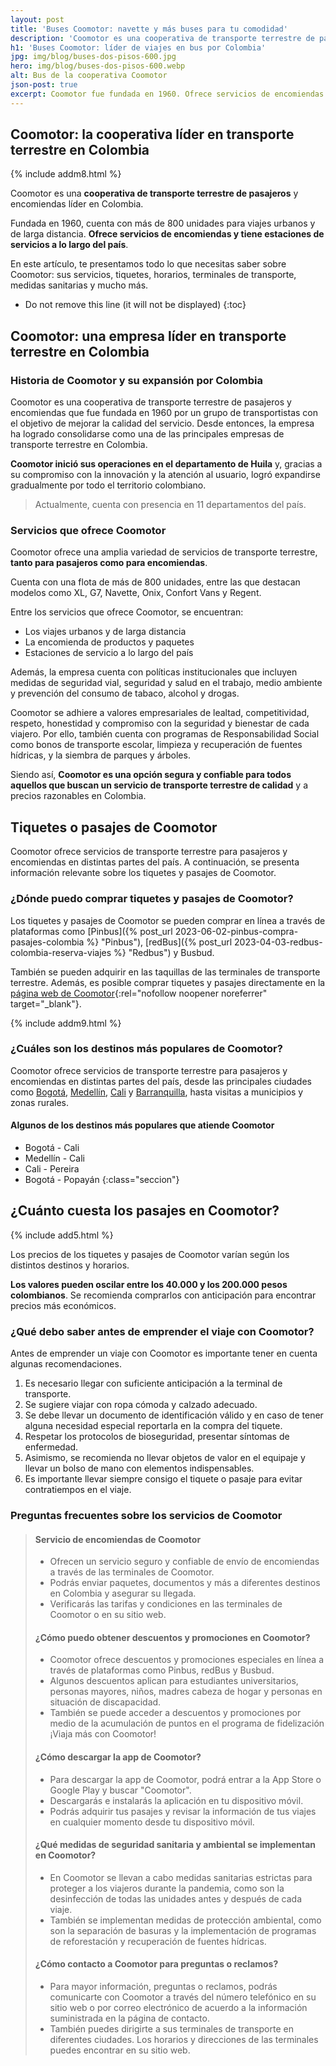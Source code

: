 ```yaml
---
layout: post
title: 'Buses Coomotor: navette y más buses para tu comodidad'
description: 'Coomotor es una cooperativa de transporte terrestre de pasajeros y encomiendas líder en Colombia. ¿Ya la utilizas en tus viajes? Mira porqué hacerlo'
h1: 'Buses Coomotor: líder de viajes en bus por Colombia'
jpg: img/blog/buses-dos-pisos-600.jpg
hero: img/blog/buses-dos-pisos-600.webp
alt: Bus de la cooperativa Coomotor
json-post: true
excerpt: Coomotor fue fundada en 1960. Ofrece servicios de encomiendas y tiene estaciones de servicios a lo largo del país.
---
```

## Coomotor: la cooperativa líder en transporte terrestre en Colombia

{% include addm8.html %}

Coomotor es una **cooperativa de transporte terrestre de pasajeros** y encomiendas líder en Colombia.

Fundada en 1960, cuenta con más de 800 unidades para viajes urbanos y de larga distancia. **Ofrece servicios de encomiendas y tiene estaciones de servicios a lo largo del país**.

En este artículo, te presentamos todo lo que necesitas saber sobre Coomotor: sus servicios, tiquetes, horarios, terminales de transporte, medidas sanitarias y mucho más.

* Do not remove this line (it will not be displayed)
{:toc}

## Coomotor: una empresa líder en transporte terrestre en Colombia

### Historia de Coomotor y su expansión por Colombia

Coomotor es una cooperativa de transporte terrestre de pasajeros y encomiendas que fue fundada en 1960 por un grupo de transportistas con el objetivo de mejorar la calidad del servicio. Desde entonces, la empresa ha logrado consolidarse como una de las principales empresas de transporte terrestre en Colombia.

**Coomotor inició sus operaciones en el departamento de Huila** y, gracias a su compromiso con la innovación y la atención al usuario, logró expandirse gradualmente por todo el territorio colombiano.

>Actualmente, cuenta con presencia en 11 departamentos del país.

### Servicios que ofrece Coomotor

Coomotor ofrece una amplia variedad de servicios de transporte terrestre, **tanto para pasajeros como para encomiendas**.

Cuenta con una flota de más de 800 unidades, entre las que destacan modelos como XL, G7, Navette, Onix, Confort Vans y Regent.

Entre los servicios que ofrece Coomotor, se encuentran:

* Los viajes urbanos y de larga distancia
* La encomienda de productos y paquetes
* Estaciones de servicio a lo largo del país

Además, la empresa cuenta con políticas institucionales que incluyen medidas de seguridad vial, seguridad y salud en el trabajo, medio ambiente y prevención del consumo de tabaco, alcohol y drogas.

Coomotor se adhiere a valores empresariales de lealtad, competitividad, respeto, honestidad y compromiso con la seguridad y bienestar de cada viajero. Por ello, también cuenta con programas de Responsabilidad Social como bonos de transporte escolar, limpieza y recuperación de fuentes hídricas, y la siembra de parques y árboles.

Siendo así, **Coomotor es una opción segura y confiable para todos aquellos que buscan un servicio de transporte terrestre de calidad** y a precios razonables en Colombia.

## Tiquetes o pasajes de Coomotor

Coomotor ofrece servicios de transporte terrestre para pasajeros y encomiendas en distintas partes del país. A continuación, se presenta información relevante sobre los tiquetes y pasajes de Coomotor.

### ¿Dónde puedo comprar tiquetes y pasajes de Coomotor?

Los tiquetes y pasajes de Coomotor se pueden comprar en línea a través de plataformas como [Pinbus]({% post_url 2023-06-02-pinbus-compra-pasajes-colombia %} "Pinbus"), [redBus]({% post_url 2023-04-03-redbus-colombia-reserva-viajes %} "Redbus") y Busbud.

También se pueden adquirir en las taquillas de las terminales de transporte terrestre. Además, es posible comprar tiquetes y pasajes directamente en la [página web de Coomotor](https://tiquetes.coomotor.com.co/buscar?origen=Espinal,%20TOL%20(Todas)&origen_id=11&destino=Bogota,%20DC%20(Todas)&destino_id=15&salida=2021-01-18){:rel="nofollow noopener noreferrer" target="_blank"}.

{% include addm9.html %}

### ¿Cuáles son los destinos más populares de Coomotor?

Coomotor ofrece servicios de transporte terrestre para pasajeros y encomiendas en distintas partes del país, desde las principales ciudades como [Bogotá]({{'terminal-de-bogota'|relative_url}} "Terminales de transporte de Bogotá"), [Medellín]({{'terminal-de-medellin'|relative_url}} "Terminales de transporte de Medellín"), [Cali]({{'terminal-de-cali'|relative_url}} "Terminal de transporte de Cali") y [Barranquilla]({{'terminal-de-barranquilla'|relative_url}} "Terminal de buses de Barranquilla"), hasta visitas a municipios y zonas rurales.

#### Algunos de los destinos más populares que atiende Coomotor

* Bogotá - Cali
* Medellín - Cali
* Cali - Pereira
* Bogotá - Popayán
{:class="seccion"}

## ¿Cuánto cuesta los pasajes en Coomotor?

{% include add5.html %}

Los precios de los tiquetes y pasajes de Coomotor varían según los distintos destinos y horarios.

**Los valores pueden oscilar entre los 40.000 y los 200.000 pesos colombianos**. Se recomienda comprarlos con anticipación para encontrar precios más económicos.

### ¿Qué debo saber antes de emprender el viaje con Coomotor?

Antes de emprender un viaje con Coomotor es importante tener en cuenta algunas recomendaciones.

1. Es necesario llegar con suficiente anticipación a la terminal de transporte.
2. Se sugiere viajar con ropa cómoda y calzado adecuado.
3. Se debe llevar un documento de identificación válido y en caso de tener alguna necesidad especial reportarla en la compra del tiquete.
4. Respetar los protocolos de bioseguridad, presentar síntomas de enfermedad.
5. Asimismo, se recomienda no llevar objetos de valor en el equipaje y llevar un bolso de mano con elementos indispensables.
6. Es importante llevar siempre consigo el tiquete o pasaje para evitar contratiempos en el viaje.

### Preguntas frecuentes sobre los servicios de Coomotor

>#### Servicio de encomiendas de Coomotor
>
>* Ofrecen un servicio seguro y confiable de envío de encomiendas a través de las terminales de Coomotor.
>* Podrás enviar paquetes, documentos y más a diferentes destinos en Colombia y asegurar su llegada.
>* Verificarás las tarifas y condiciones en las terminales de Coomotor o en su sitio web.
>
>#### ¿Cómo puedo obtener descuentos y promociones en Coomotor?
>
>* Coomotor ofrece descuentos y promociones especiales en línea a través de plataformas como Pinbus, redBus y Busbud.
>* Algunos descuentos aplican para estudiantes universitarios, personas mayores, niños, madres cabeza de hogar y personas en situación de discapacidad.
>* También se puede acceder a descuentos y promociones por medio de la acumulación de puntos en el programa de fidelización ¡Viaja más con Coomotor!
>
>#### ¿Cómo descargar la app de Coomotor?
>
>* Para descargar la app de Coomotor, podrá entrar a la App Store o Google Play y buscar "Coomotor".
>* Descargarás e instalarás la aplicación en tu dispositivo móvil.
>* Podrás adquirir tus pasajes y revisar la información de tus viajes en cualquier momento desde tu dispositivo móvil.
>
>#### ¿Qué medidas de seguridad sanitaria y ambiental se implementan en Coomotor?
>
>* En Coomotor se llevan a cabo medidas sanitarias estrictas para proteger a los viajeros durante la pandemia, como son la desinfección de todas las unidades antes y después de cada viaje.
>* También se implementan medidas de protección ambiental, como son la separación de basuras y la implementación de programas de reforestación y recuperación de fuentes hídricas.
>
>#### ¿Cómo contacto a Coomotor para preguntas o reclamos?
>
>* Para mayor información, preguntas o reclamos, podrás comunicarte con Coomotor a través del número telefónico en su sitio web o por correo electrónico de acuerdo a la información suministrada en la página de contacto.
>* También puedes dirigirte a sus terminales de transporte en diferentes ciudades. Los horarios y direcciones de las terminales puedes encontrar en su sitio web.
